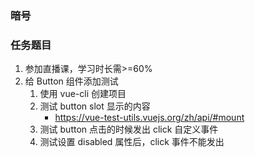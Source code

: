 ### 暗号

### 任务题目

1. 参加直播课，学习时长需>=60%
2. 给 Button 组件添加测试
   1. 使用 vue-cli 创建项目
   2. 测试 button slot 显示的内容
      - https://vue-test-utils.vuejs.org/zh/api/#mount
   3. 测试 button 点击的时候发出 click 自定义事件
   4. 测试设置 disabled 属性后，click 事件不能发出
